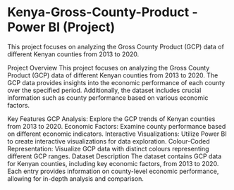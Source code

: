 # Kenya-Gross-County-Product - Power BI (Project)
This project focuses on analyzing the Gross County Product (GCP) data of different Kenyan counties from 2013 to 2020. 



Project Overview
This project focuses on analyzing the Gross County Product (GCP) data of different Kenyan counties from 2013 to 2020. The GCP data provides insights into the economic performance of each county over the specified period. Additionally, the dataset includes crucial information such as county performance based on various economic factors.

Key Features
GCP Analysis: Explore the GCP trends of Kenyan counties from 2013 to 2020.
Economic Factors: Examine county performance based on different economic indicators.
Interactive Visualizations: Utilize Power BI to create interactive visualizations for data exploration.
Colour-Coded Representation: Visualize GCP data with distinct colours representing different GCP ranges.
Dataset Description
The dataset contains GCP data for Kenyan counties, including key economic factors, from 2013 to 2020. Each entry provides information on county-level economic performance, allowing for in-depth analysis and comparison.
